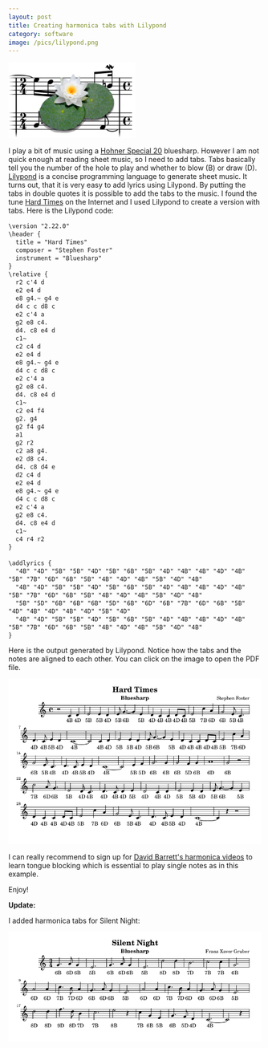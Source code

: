 ```yaml
---
layout: post
title: Creating harmonica tabs with Lilypond
category: software
image: /pics/lilypond.png
---
```


<span class="center"><img src="/pics/lilypond.png" width="254"></span>

I play a bit of music using a [Hohner Special 20][2] bluesharp.
However I am not quick enough at reading sheet music, so I need to add tabs.
Tabs basically tell you the number of the hole to play and whether to blow (B) or draw (D).
[Lilypond][1] is a concise programming language to generate sheet music.
It turns out, that it is very easy to add lyrics using Lilypond.
By putting the tabs in double quotes it is possible to add the tabs to the music.
I found the tune [Hard Times][3] on the Internet and I used Lilypond to create a version with tabs.
Here is the Lilypond code:

```
\version "2.22.0"
\header {
  title = "Hard Times"
  composer = "Stephen Foster"
  instrument = "Bluesharp"
}
\relative {
  r2 c'4 d
  e2 e4 d
  e8 g4.~ g4 e
  d4 c c d8 c
  e2 c'4 a
  g2 e8 c4.
  d4. c8 e4 d
  c1~
  c2 c4 d
  e2 e4 d
  e8 g4.~ g4 e
  d4 c c d8 c
  e2 c'4 a
  g2 e8 c4.
  d4. c8 e4 d
  c1~
  c2 e4 f4
  g2. g4
  g2 f4 g4
  a1
  g2 r2
  c2 a8 g4.
  e2 d8 c4.
  d4. c8 d4 e
  d2 c4 d
  e2 e4 d
  e8 g4.~ g4 e
  d4 c c d8 c
  e2 c'4 a
  g2 e8 c4.
  d4. c8 e4 d
  c1~
  c4 r4 r2
}

\addlyrics {
  "4B" "4D" "5B" "5B" "4D" "5B" "6B" "5B" "4D" "4B" "4B" "4D" "4B" "5B" "7B" "6D" "6B" "5B" "4B" "4D" "4B" "5B" "4D" "4B"
  "4B" "4D" "5B" "5B" "4D" "5B" "6B" "5B" "4D" "4B" "4B" "4D" "4B" "5B" "7B" "6D" "6B" "5B" "4B" "4D" "4B" "5B" "4D" "4B"
  "5B" "5D" "6B" "6B" "6B" "5D" "6B" "6D" "6B" "7B" "6D" "6B" "5B" "4D" "4B" "4D" "4B" "4D" "5B" "4D"
  "4B" "4D" "5B" "5B" "4D" "5B" "6B" "5B" "4D" "4B" "4B" "4D" "4B" "5B" "7B" "6D" "6B" "5B" "4B" "4D" "4B" "5B" "4D" "4B"
}
```

Here is the output generated by Lilypond.
Notice how the tabs and the notes are aligned to each other.
You can click on the image to open the PDF file.

[![Hard Times music sheet](/pics/hardtimes.png)](/downloads/hardtimes.pdf)

I can really recommend to sign up for [David Barrett's harmonica videos][4] to learn tongue blocking which is essential to play single notes as in this example.

Enjoy!

**Update:**

I added harmonica tabs for Silent Night:

[![Silent Night](/pics/silentnight.png)](/downloads/silentnight.pdf)

[1]: http://lilypond.org/
[2]: https://www.hohner.de/en/instruments/harmonicas/diatonic/progressive/special-20
[3]: https://www.harmonicaacademy.com/categories/20080411_25
[4]: https://www.bluesharmonica.com/

